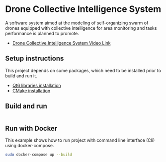 # Drone Collective Intelligence System

A software system aimed at the modeling of self-organizing swarm of drones equipped with 
collective intelligence for area monitoring and tasks performance is planned to promote.

* [Drone Collective Intelligence System Video Link](https://www.youtube.com/watch?v=MJZwPcIx7gw)

## Setup instructions

This project depends on some packages, which need to be installed prior to build and run it.

* [Qt6 libraries installation](https://doc.qt.io/qt-6/get-and-install-qt.html)
* [CMake installation](https://cmake.org/install/)


## Build and run

``` bash
```

## Run with Docker

This example shows how to run project with command line interface (Cli) using docker-compose.

``` bash
sudo docker-compose up --build
```
